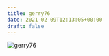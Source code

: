 ```yaml
---
title: gerry76
date: 2021-02-09T12:13:05+00:00
draft: false
---
```


![gerry76](/images/Bildschirmfoto%202021-02-05%20um%2020.08.05.png)

